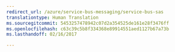 ```yaml
---
redirect_url: /azure/service-bus-messaging/service-bus-sas
translationtype: Human Translation
ms.sourcegitcommit: 5453257478942c07d2a354525de161e28f3476ff
ms.openlocfilehash: c63c39c5b8f334368e89914551aed1127b67a73b
ms.lasthandoff: 02/16/2017

---
```

